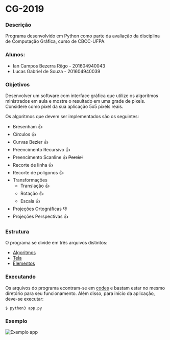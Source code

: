 # CG-2019
### Descrição
Programa desenvolvido em Python como parte da avaliação da disciplina de Computação Gráfica, curso de CBCC-UFPA.
### Alunos:
- Ian Campos Bezerra Rêgo - 201604940043
- Lucas Gabriel de Souza - 201604940039
### Objetivos
Desenvolver um software com interface gráfica que utilize os algoritmos ministrados em aula e mostre o resultado em uma grade de pixels. Considere como pixel da sua aplicação 5x5 pixels reais.

Os algoritmos que devem ser implementados são os seguintes:

- Bresenham :+1:
- Círculos :+1:
- Curvas Bezier :+1:
- Preencimento Recursivo :+1:
- Preencimento Scanline :+1: ~~Parcial~~
- Recorte de linha :+1:
- Recorte de polígonos :+1:
- Transformações
    - Translação :+1:
    - Rotação :+1:
    - Escala :+1:
- Projeções Ortográficas :-1:
- Projeções Perspectivas :+1:

### Estrutura
O programa se divide em três arquivos distintos:
- [Algoritmos](codes/algoritmos.py)
- [Tela](codes/app.py)
- [Elementos](codes/elementos.py)

### Executando
Os arquivos do programa econtram-se em [codes](codes) e bastam estar no mesmo diretório para seu funcionamento. Além disso, para início da aplicação, deve-se executar:
```
$ python3 app.py
```
### Exemplo

![Exemplo app](exemplo_app.png)